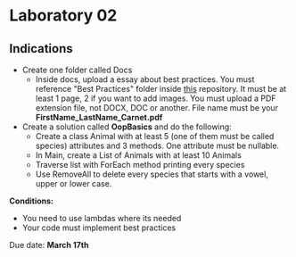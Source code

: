 # Laboratory 02

## Indications

- Create one folder called Docs
  - Inside docs, upload a essay about best practices. You must reference "Best Practices" folder inside [this](https://github.com/wmoralesdev/POO_0121_Labs) repository.
  It must be at least 1 page, 2 if you want to add images. You must upload a PDF extension file, not DOCX, DOC or another. File name must be your **FirstName_LastName_Carnet.pdf**
- Create a solution called **OopBasics** and do the following:
  - Create a class Animal with at least 5 (one of them must be called species) attributes and 3 methods. One attribute must be nullable.
  - In Main, create a List of Animals with at least 10 Animals
  - Traverse list with ForEach method printing every species
  - Use RemoveAll to delete every species that starts with a vowel, upper or lower case.

**Conditions:**
- You need to use lambdas where its needed
- Your code must implement best practices

Due date: **March 17th**
